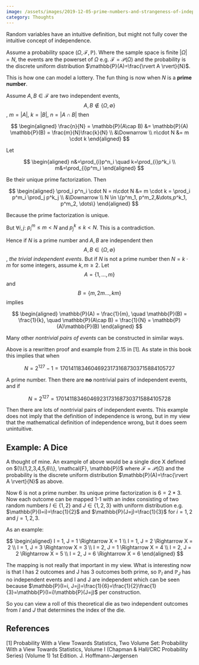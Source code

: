 ```yaml
---
image: /assets/images/2019-12-05-prime-numbers-and-strangeness-of-independent-random-variables/prime_number.png
category: Thoughts
---
```


Random variables have an intuitive definition, but might not fully cover the intuitive concept of independence.  <!--more--> 

Assume a probability space $(\Omega, \mathcal{F}, \mathbb{P})$. Where the sample space is finite $\vert\Omega\vert=N$, the events are the powerset of $\Omega$ e.g. $\mathcal{F}=\mathcal{P}(\Omega)$ and the probability is the discrete uniform distribution $\mathbb{P}(A)=\frac{\rvert A \rvert}{N}$.

This is how one can model a lottery. The fun thing is now when $N$ is a **prime number**.

Assume $A,B\in\mathcal{F}$ are two independent events, $$A,B\notin\{\Omega, \emptyset \}$$, $m=\rvert A\rvert$, $k=\rvert B\rvert$, $n=\rvert A\cap B \rvert$ then

$$
\begin{aligned}
\frac{n}{N} = \mathbb{P}(A\cap B) &= \mathbb{P}(A) \mathbb{P}(B) = \frac{m}{N}\frac{k}{N} \\
&\Downarrow \\
n\cdot N &= m \cdot k
\end{aligned}
$$

Let

$$
\begin{aligned}
n&=\prod_{i}p^n_i \quad k=\prod_{i}p^k_i \\
m&=\prod_{i}p^m_i
\end{aligned}
$$

Be their unique prime factorization. Then

$$
\begin{aligned}
\prod_i p^n_i \cdot N = n\cdot N &= m \cdot k = \prod_i p^m_i \prod_j p^k_j \\
&\Downarrow \\
N \in \{p^m_1, p^m_2,&\dots,p^k_1, p^m_2, \dots\}
\end{aligned}
$$

Because the prime factorization is unique.

But $\forall i,j:$ $p^m_i\leq m<N$ and $p^k_j\leq k<N$. This is a contradiction.

Hence if $N$ is a prime number and $A,B$ are independent then $$A,B\in\{\Omega, \emptyset \}$$, *the trivial independent events*. But if $N$ is not a prime number then $N=k\cdot m$ for some integers, assume $k,m\geq 2$.
Let $$A=\{1,\dots,m\}$$ and $$B=\{m,2m\dots,km\}$$ implies

$$
\begin{aligned}
\mathbb{P}(A) = \frac{1}{m}, \quad \mathbb{P}(B) = \frac{1}{k}, \quad \mathbb{P}(A\cap B) = \frac{1}{N} = \mathbb{P}(A)\mathbb{P}(B)
\end{aligned}
$$

Many other *nontrivial pairs of events* can be constructed in similar ways.

Above is a rewritten proof and example from 2.15 in [1]. As state in this book this implies that when

$$
N=2^{127}-1=170141183460469231731687303715884105727
$$

A prime number. Then there are **no** nontrivial pairs of independent events, and if

$$
N=2^{127}=170141183460469231731687303715884105728
$$

Then there are lots of nontrivial pairs of independent events. This example does not imply that the definition of independence is wrong, but in my view that the mathematical definition of independence wrong, but it does seem unintuitive.

## Example: A Dice

A thought of mine. An example of above would be a single dice X defined on $(\\{1,2,3,4,5,6\\}, \mathcal{F}, \mathbb{P})$ where $\mathcal{F}=\mathcal{P}(\Omega)$ and the probability is the discrete uniform distribution $\mathbb{P}(A)=\frac{\rvert A \rvert}{N}$ as above.

Now 6 is not a prime number. Its unique prime factorization is $6=2*3$. Now each outcome can be mapped 1-1 with an index consisting of two random numbers $I\in\{1,2\}$ and $J\in\{1,2,3\}$ with uniform distribution e.g. $\mathbb{P}(I=i)=\frac{1}{2}$ and $\mathbb{P}(J=j)=\frac{1}{3}$ for $i=1,2$ and $j=1,2,3$.

As an example:

$$
\begin{aligned}
    I = 1, J = 1 \Rightarrow X = 1 \\
    I = 1, J = 2 \Rightarrow X = 2 \\
    I = 1, J = 3 \Rightarrow X = 3 \\
    I = 2, J = 1 \Rightarrow X = 4 \\
    I = 2, J = 2 \Rightarrow X = 5 \\
    I = 2, J = 6 \Rightarrow X = 6
\end{aligned}
$$

The mapping is not really that important in my view. What is interesting now is that I has 2 outcomes and J has 3 outcomes both prime, so $\mathbb{P}_I$ and $\mathbb{P}_J$ has no independent events and I and J are independent which can be seen because $\mathbb{P}(I=i, J=j)=\frac{1}{6}=\frac{1}{2}\frac{1}{3}=\mathbb{P}(I=i)\mathbb{P}(J=j)$ per construction.

So you can view a roll of this theoretical die as two independent outcomes from $I$ and $J$ that determines the index of the die. 

## References

[1] Probability With a View Towards Statistics, Two Volume Set: Probability With a View Towards Statistics, Volume I (Chapman & Hall/CRC Probability Series) (Volume 1) 1st Edition. J. Hoffmann-Jørgensen
